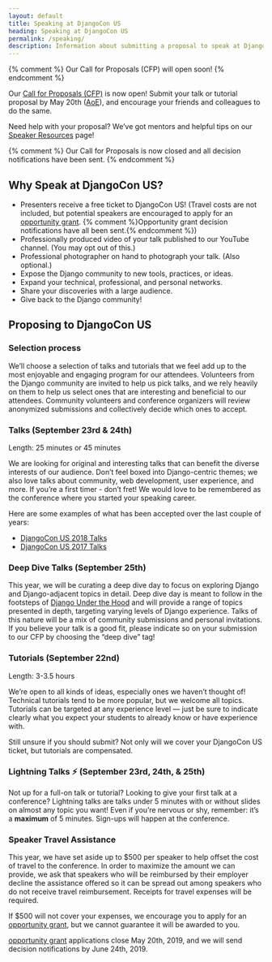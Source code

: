 ```yaml
---
layout: default
title: Speaking at DjangoCon US
heading: Speaking at DjangoCon US
permalink: /speaking/
description: Information about submitting a proposal to speak at DjangoCon US
---
```


{% comment %} Our Call for Proposals (CFP) will open soon! {% endcomment %}

Our <a href="{{ site.cfp_application }}/">Call for Proposals (CFP)</a> is now open! Submit your talk or tutorial proposal by May 20th ([AoE](https://time.is/compare/0000_21_May_2019_in_Anywhere_on_Earth)), and encourage your friends and colleagues to do the same.

Need help with your proposal? We’ve got mentors and helpful tips on our [Speaker Resources](/speaking/speaker-resources/) page!

{% comment %}
Our Call for Proposals is now closed and all decision notifications have been sent.
{% endcomment %}

## Why Speak at DjangoCon US?

- Presenters receive a free ticket to DjangoCon US! (Travel costs are not included, but potential speakers are encouraged to apply for an <a href="{{site.opportunity_grant_application}}">opportunity grant</a>. {% comment %}Opportunity grant decision notifications have all been sent.{% endcomment %})
- Professionally produced video of your talk published to our YouTube channel. (You may opt out of this.)
- Professional photographer on hand to photograph your talk. (Also optional.)
- Expose the Django community to new tools, practices, or ideas.
- Expand your technical, professional, and personal networks.
- Share your discoveries with a large audience.
- Give back to the Django community!

## Proposing to DjangoCon US

### Selection process

We’ll choose a selection of talks and tutorials that we feel add up to the most enjoyable and engaging program for our attendees. Volunteers from the Django community are invited to help us pick talks, and we rely heavily on them to help us select ones that are interesting and beneficial to our attendees. Community volunteers and conference organizers will review anonymized submissions and collectively decide which ones to accept.

### Talks (September 23rd &amp; 24th)

Length: 25 minutes or 45 minutes

We are looking for original and interesting talks that can benefit the diverse interests of our audience. Don’t feel boxed into Django-centric themes; we also love talks about community, web development, user experience, and more. If you’re a first timer - don’t fret! We would love to be remembered as the conference where you started your speaking career.

Here are some examples of what has been accepted over the last couple of years:

* [DjangoCon US 2018 Talks](https://2018.djangocon.us/talks/)
* [DjangoCon US 2017 Talks](https://2017.djangocon.us/talks/)

### Deep Dive Talks (September 25th)

This year, we will be curating a deep dive day to focus on exploring Django and Django-adjacent topics in detail. Deep dive day is meant to follow in the footsteps of [Django Under the Hood](https://djangounderthehood.com/) and will provide a range of topics presented in depth, targeting varying levels of Django experience. Talks of this nature will be a mix of community submissions and personal invitations. If you believe your talk is a good fit, please indicate so on your submission to our CFP by choosing the “deep dive” tag!

### Tutorials (September 22nd)

Length: 3-3.5 hours

We’re open to all kinds of ideas, especially ones we haven’t thought of! Technical tutorials tend to be more popular, but we welcome all topics. Tutorials can be targeted at any experience level &mdash; just be sure to indicate clearly what you expect your students to already know or have experience with.

Still unsure if you should submit? Not only will we cover your DjangoCon US ticket, but tutorials are compensated.

### Lightning Talks :zap: (September 23rd, 24th, &amp; 25th)

Not up for a full-on talk or tutorial? Looking to give your first talk at a conference? Lightning talks are talks under 5 minutes with or without slides on almost any topic you want! Even if you’re nervous or shy, remember: it’s a **maximum** of 5 minutes. Sign-ups will happen at the conference.

### Speaker Travel Assistance

This year, we have set aside up to $500 per speaker to help offset the cost of travel to the conference. In order to maximize the amount we can provide, we ask that speakers who will be reimbursed by their employer decline the assistance offered so it can be spread out among speakers who do not receive travel reimbursement. Receipts for travel expenses will be required. 

If $500 will not cover your expenses, we encourage you to apply for an <a href="{{site.opportunity_grant_application}}">opportunity grant</a>, but we cannot guarantee it will be awarded to you. 

<a href="{{site.opportunity_grant_application}}">opportunity grant</a> applications close May 20th, 2019, and we will send decision notifications by June 24th, 2019.

